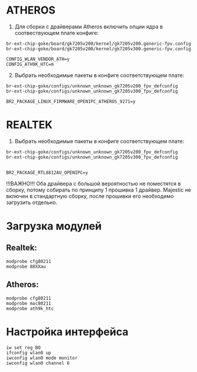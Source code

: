 # ATHEROS

1. Для сборки с драйверами Atheros включить опции ядра в соотвествующем плате конфиге:

```
br-ext-chip-goke/board/gk7205v200/kernel/gk7205v200.generic-fpv.config
br-ext-chip-goke/board/gk7205v200/kernel/gk7205v300.generic-fpv.config

CONFIG_WLAN_VENDOR_ATH=y
CONFIG_ATH9K_HTC=m
```

2. Выбрать необходимые пакеты в конфиге соответствующем плате:

```
br-ext-chip-goke/configs/unknown_unknown_gk7205v200_fpv_defconfig
br-ext-chip-goke/configs/unknown_unknown_gk7205v300_fpv_defconfig

BR2_PACKAGE_LINUX_FIRMWARE_OPENIPC_ATHEROS_9271=y
```

# REALTEK

1. Выбрать необходимые пакеты в конфиге соответствующем плате:

```
br-ext-chip-goke/configs/unknown_unknown_gk7205v200_fpv_defconfig
br-ext-chip-goke/configs/unknown_unknown_gk7205v300_fpv_defconfig


BR2_PACKAGE_RTL8812AU_OPENIPC=y
```


!!!ВАЖНО!!! Оба драйвера с большой вероятностью не поместятся в сборку, потому собирать по принципу 1 прошивка 1 драйвер. Majestic не включен в стандартную сборку, после прошивки его необходимо загрузить отдельно.


# Загрузка модулей

## Realtek:

```
modprobe cfg80211
modprobe 88XXau
```
## Atheros:

```
modprobe cfg80211
modprobe mac80211
modprobe ath9k_htc
```

# Настройка интерфейса

```
iw set reg BO
ifconfig wlan0 up
iwconfig wlan0 mode monitor
iwconfig wlan0 channel 6
```
